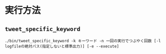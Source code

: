 # 実行方法
## `tweet_specific_keyword`
`./bin/tweet_specific_keyword -k キーワード -n 一回の実行でつぶやく回数 [-l logfileの絶対パス(指定しないと標準出力)] [-e --execute]`
